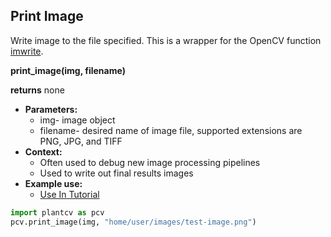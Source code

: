 ## Print Image

Write image to the file specified. This is a wrapper for the OpenCV function [imwrite](http://docs.opencv.org/modules/highgui/doc/reading_and_writing_images_and_video.html).

**print_image(img, filename)**

**returns** none

- **Parameters:**
    - img- image object
    - filename- desired name of image file, supported extensions are PNG, JPG, and TIFF
- **Context:**
    - Often used to debug new image processing pipelines
    - Used to write out final results images  
- **Example use:**
    - [Use In Tutorial](vis_tutorial.md)  

```python
import plantcv as pcv      
pcv.print_image(img, "home/user/images/test-image.png")
```
